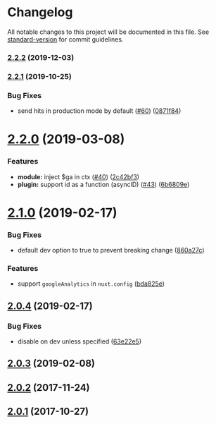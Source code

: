 # Changelog

All notable changes to this project will be documented in this file. See [standard-version](https://github.com/conventional-changelog/standard-version) for commit guidelines.

### [2.2.2](https://github.com/nuxt-community/analytics-module/compare/v2.2.1...v2.2.2) (2019-12-03)

### [2.2.1](https://github.com/nuxt-community/analytics-module/compare/v2.2.0...v2.2.1) (2019-10-25)


### Bug Fixes

* send hits in production mode by default ([#60](https://github.com/nuxt-community/analytics-module/issues/60)) ([0871f84](https://github.com/nuxt-community/analytics-module/commit/0871f848051ce8f5646493552c405b0c4dd44e0a))

<a name="2.2.0"></a>
# [2.2.0](https://github.com/nuxt-community/analytics-module/compare/v2.1.0...v2.2.0) (2019-03-08)


### Features

* **module:** inject $ga in ctx ([#40](https://github.com/nuxt-community/analytics-module/issues/40)) ([2c42bf3](https://github.com/nuxt-community/analytics-module/commit/2c42bf3))
* **plugin:** support id as a function (asyncID) ([#43](https://github.com/nuxt-community/analytics-module/issues/43)) ([6b6809e](https://github.com/nuxt-community/analytics-module/commit/6b6809e))



<a name="2.1.0"></a>
# [2.1.0](https://github.com/nuxt-community/analytics-module/compare/v2.0.4...v2.1.0) (2019-02-17)


### Bug Fixes

* default dev option to true to prevent breaking change ([860a27c](https://github.com/nuxt-community/analytics-module/commit/860a27c))


### Features

* support `googleAnalytics` in `nuxt.config` ([bda825e](https://github.com/nuxt-community/analytics-module/commit/bda825e))



<a name="2.0.4"></a>
## [2.0.4](https://github.com/nuxt-community/analytics-module/compare/v2.0.3...v2.0.4) (2019-02-17)


### Bug Fixes

* disable on dev unless specified ([63e22e5](https://github.com/nuxt-community/analytics-module/commit/63e22e5))



<a name="2.0.3"></a>
## [2.0.3](https://github.com/nuxt-community/analytics-module/compare/v2.0.2...v2.0.3) (2019-02-08)



<a name="2.0.2"></a>
## [2.0.2](https://github.com/nuxt-community/analytics-module/compare/v2.0.1...v2.0.2) (2017-11-24)



<a name="2.0.1"></a>
## [2.0.1](https://github.com/nuxt-community/analytics-module/compare/2.0.0...2.0.1) (2017-10-27)
